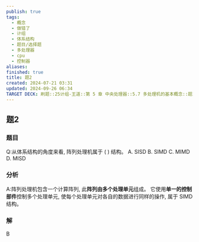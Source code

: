 ```yaml
---
publish: true
tags:
  - 概念
  - 做错了
  - 计组
  - 体系结构
  - 题目/选择题
  - 多处理器
  - cpu
  - 控制器
aliases: 
finished: true
title: 题2
created: 2024-07-21 03:31
updated: 2024-09-26 06:34
TARGET DECK: 刷题::25计组-王道::第 5 章 中央处理器::5.7 多处理机的基本概念::题2
---
```

## 题2
### 题目
Q:从体系结构的角度来看, 阵列处理机属于 ( ) 结构。
A. SISD 
B. SIMD 
C. MIMD 
D. MISD
### 分析
A:阵列处理机包含一个计算阵列, 此**阵列由多个处理单元**组成。
它使用**单一的控制部件**控制多个处理单元, 使每个处理单元对各自的数据进行同样的操作, 属于 SIMD 结构。
### 解
B


